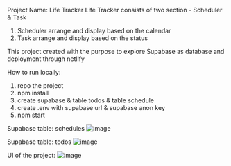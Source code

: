 Project Name: Life Tracker
Life Tracker consists of two section - Scheduler & Task
1. Scheduler arrange and display based on the calendar
2. Task arrange and display based on the status

This project created with the purpose to explore Supabase as database and deployment through netlify

How to run locally:
1. repo the project
2. npm install
3. create supabase & table todos & table schedule
4. create .env with supabase url & supabase anon key
5. npm start

Supabase table: schedules
![image](https://github.com/user-attachments/assets/556d9ab3-7417-4d8f-9862-ab3424d92d19)

Supabase table: todos
![image](https://github.com/user-attachments/assets/2accdec9-9fae-48a0-aaca-e6c43c9ae9c7)

UI of the project:
![image](https://github.com/user-attachments/assets/24cc79a8-2ea3-496d-af3d-e24b75d7752e)
